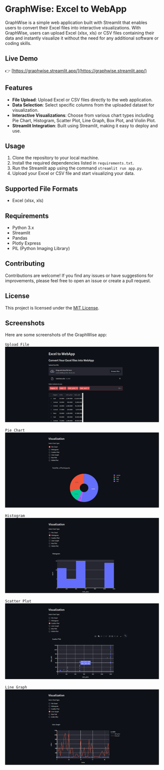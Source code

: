 # GraphWise: Excel to WebApp

GraphWise is a simple web application built with Streamlit that enables users to convert their Excel files into interactive visualizations. With GraphWise, users can upload Excel (xlsx, xls) or CSV files containing their data and instantly visualize it without the need for any additional software or coding skills.

## Live Demo
👉 [https://graphwise.streamlit.app/](https://graphwise.streamlit.app/)

## Features

- **File Upload**: Upload Excel or CSV files directly to the web application.
- **Data Selection**: Select specific columns from the uploaded dataset for visualization.
- **Interactive Visualizations**: Choose from various chart types including Pie Chart, Histogram, Scatter Plot, Line Graph, Box Plot, and Violin Plot.
- **Streamlit Integration**: Built using Streamlit, making it easy to deploy and use.

## Usage

1. Clone the repository to your local machine.
2. Install the required dependencies listed in `requirements.txt`.
3. Run the Streamlit app using the command `streamlit run app.py`.
4. Upload your Excel or CSV file and start visualizing your data.

## Supported File Formats

- Excel (xlsx, xls)

## Requirements

- Python 3.x
- Streamlit
- Pandas
- Plotly Express
- PIL (Python Imaging Library)

## Contributing

Contributions are welcome! If you find any issues or have suggestions for improvements, please feel free to open an issue or create a pull request.

## License

This project is licensed under the [MIT License](LICENSE).

## Screenshots

Here are some screenshots of the GraphWise app:

`Upload File`
![File Upload](Screenshots/fileupload.png)

`Pie Chart`
![Pie Chart](Screenshots/pie.png)

`Histogram`
![Histogram](Screenshots/histogram.png)

`Scatter Plot`
![Scatter Plot](Screenshots/scatter.png)

`Line Graph`
![Line Graph](Screenshots/line.png)
